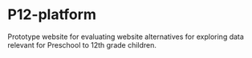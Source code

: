 # P12-platform
Prototype website for evaluating website alternatives for exploring data relevant for Preschool to 12th grade children.
